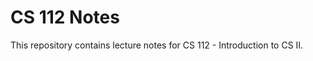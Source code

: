 CS 112 Notes
============

This repository contains lecture notes for CS 112 - Introduction to CS II.
